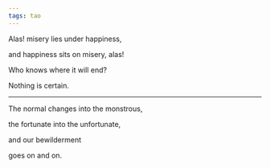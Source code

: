 ```yaml
---
tags: tao
---
```



Alas! misery lies under happiness,

and happiness sits on misery, alas!

Who knows where it will end?

Nothing is certain.

---

The normal changes into the monstrous,

the fortunate into the unfortunate,

and our bewilderment

goes on and on.
